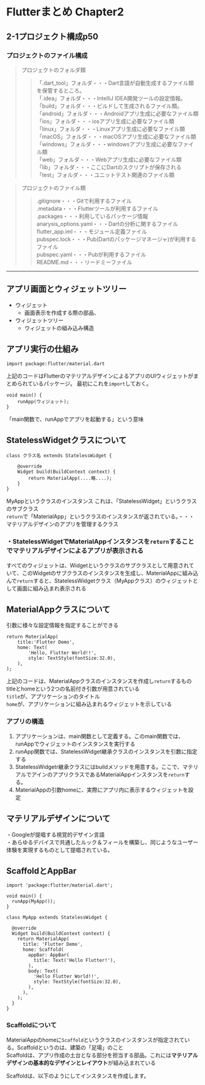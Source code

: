 # Flutterまとめ Chapter2
## 2-1プロジェクト構成p50
### プロジェクトのファイル構成
>プロジェクトのフォルダ類
>>「.dart_tool」フォルダ・・・Dart言語が自動生成するファイル類を保管するところ。  
「.idea」フォルダ・・・IntelliJ IDEA開発ツールの設定情報。  
「build」フォルダ・・・ビルドして生成されるファイル類。  
「android」フォルダ・・・Androidアプリ生成に必要なファイル類  
「ios」フォルダ・・・iosアプリ生成に必要なファイル類  
「linux」フォルダ・・・Linuxアプリ生成に必要なファイル類  
「macOS」フォルダ・・・macOSアプリ生成に必要なファイル類  
「windows」フォルダ・・・windowsアプリ生成に必要なファイル類  
「web」フォルダ・・・Webアプリ生成に必要なファイル類  
「lib」フォルダ・・・ここにDartのスクリプトが保存される  
「test」フォルダ・・・ユニットテスト関連のファイル類

>プロジェクトのファイル類
>>.gitignore・・・Gitで利用するファイル  
.metadata・・・Flutterツールが利用するファイル  
.packages・・・利用しているパッケージ情報  
anarysis_options.yaml・・・Dartの分析に関するファイル  
flutter_app.iml・・・モジュール定義ファイル  
pubspec.lock・・・Pub(Dartのパッケージマネージャ)が利用するファイル  
pubspec.yaml・・・Pubが利用するファイル  
README.md・・・リードミーファイル
---
## アプリ画面とウィジェットツリー
- ウィジェット
    - 画面表示を作成する際の部品、
- ウィジェットツリー
    - ウィジェットの組み込み構造
## アプリ実行の仕組み
```
import package:flutter/material.dart
```
上記のコードはFlutterのマテリアルデザインによるアプリのUIウィジェットがまとめられているパッケージ。
最初にこれを`import`しておく。
```
void main() {
    runApp(ウィジェット);
}
```
「main関数で、runAppでアプリを起動する」という意味

## StatelessWidgetクラスについて
```
class クラス名 extends StatelessWidget {

    @override
    Widget build(BuildContext context) {
        return MaterialApp(....略....);
    }
}
```
MyAppというクラスのインスタンス
これは、「StatelessWidget」というクラスのサブクラス  
`return`で「MaterialApp」というクラスのインスタンスが返されている。・・・マテリアルデザインのアプリを管理するクラス  
### ・StatelessWidgetでMaterialAppインスタンスを`return`することでマテリアルデザインによるアプリが表示される  

すべてのウィジェットは、Widgetというクラスのサブクラスとして用意されていて、このWidgetのサブクラスのインスタンスを生成し、MaterialAppに組み込んで`return`すると、StatelessWidgetクラス（MyAppクラス）のウィジェットとして画面に組み込まれ表示される  
## MaterialAppクラスについて
引数に様々な設定情報を指定することができる  
```
return MaterialApp(
    title:'Flutter Demo',
    home: Text(
        'Hello, Flutter World!!',
        style: TextStyle(fontSize:32.0),
    ),
);
```
上記のコードは、MaterialAppクラスのインスタンスを作成し`return`するもの  
titleとhomeという2つの名前付き引数が用意されている  
`title`が、アプリケーションのタイトル  
`home`が、アプリケーションに組み込まれるウィジェットを示している  

### アプリの構造
1. アプリケーションは、main関数として定義する。このmain関数では、runAppでウィジェットのインスタンスを実行する
1. runApp関数では、StatelessWidget継承クラスのインスタンスを引数に指定する
1. StatelessWidgetr継承クラスにはbuildメソッドを用意する。ここで、マテリアルでアインのアプリクラスであるMaterialAppインスタンスを`return`する。
1. MaterialAppの引数homeに、実際にアプリ内に表示するウィジェットを設定

## マテリアルデザインについて
・Googleが提唱する視覚的デザイン言語  
・あらゆるデバイスで共通したルック＆フィールを構築し、同じようなユーザー体験を実現するものとして提唱されている。  

## ScaffoldとAppBar
```
import 'package:flutter/material.dart';

void main() {
  runApp(MyApp());
}

class MyApp extends StatelessWidget {

  @override
  Widget build(BuildContext context) {
    return MaterialApp(
      title: 'Flutter Demo',
      home: Scaffold(
        appBar: AppBar(
          title: Text('Hello Flutter!'),
        ),
        body: Text(
          'Hello Flutter World!!',
          style: TextStyle(fontSize:32.0),
        ),
      ),
    );
  }
}
```
### Scaffoldについて
MaterialAppのhomeに`Scaffold`というクラスのインスタンスが指定されている。Scaffoldというのは、建築の「足場」のこと  
Scaffoldは、アプリ作成の土台となる部分を担当する部品。これには**マテリアルデザインの基本的なデザインとレイアウト**が組み込まれている  

Scaffoldは、以下のようにしてインスタンスを作成します。
